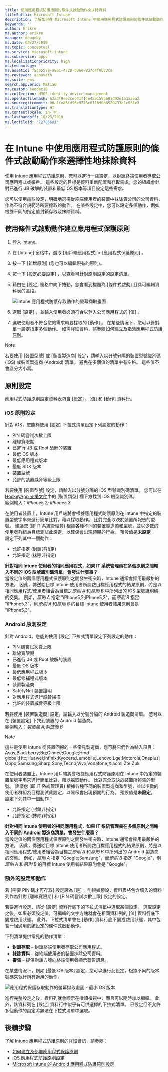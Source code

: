 ```yaml
---
title: 使用應用程式防護原則的條件式啟動動作來抹除資料
titleSuffix: Microsoft Intune
description: 了解如何在 Microsoft Intune 中使用應用程式防護原則的條件式啟動動作來選擇性地抹除資料。
keywords: ''
author: Erikre
ms.author: erikre
manager: dougeby
ms.date: 08/27/2019
ms.topic: conceptual
ms.service: microsoft-intune
ms.subservice: apps
ms.localizationpriority: high
ms.technology: ''
ms.assetid: f5ca557e-a8e1-4720-b06e-837c4f0bc3ca
ms.reviewer: aanavath
ms.suite: ems
search.appverid: MET150
ms.custom: seodec18
ms.collection: M365-identity-device-management
ms.openlocfilehash: 62a3f9ee2cec41f14e450158ab8ad02e1a3a2ea2
ms.sourcegitcommit: 06a1fe83fd95c9773c011690e8520733e1c031e3
ms.translationtype: HT
ms.contentlocale: zh-TW
ms.lasthandoff: 10/23/2019
ms.locfileid: "72785681"
---
```

# <a name="selectively-wipe-data-using-app-protection-policy-conditional-launch-actions-in-intune"></a>在 Intune 中使用應用程式防護原則的條件式啟動動作來選擇性地抹除資料

使用 Intune 應用程式防護原則，您可以進行一些設定，以封鎖終端使用者存取公司應用程式或帳戶。 這些設定的目標是資料重新配置和存取需求，您的組織會針對已進行 JB 破解的裝置和最低 OS 版本等項目設定這些需求。
 
您可以使用這些設定，明確地選擇從終端使用者的裝置中抹除貴公司的公司資料，作為不符合規範時所要採取的動作。 在某些設定中，您可以設定多個動作，例如根據不同的指定值封鎖存取及抹除資料。

## <a name="create-an-app-protection-policy-using-conditional-launch-actions"></a>使用條件式啟動動作建立應用程式保護原則

1. 登入 [Intune](https://go.microsoft.com/fwlink/?linkid=2090973)。
3. 在 [Intune]  窗格中，選取 [用戶端應用程式]   > [應用程式保護原則]  。
4. 按一下 [新增原則]  (您也可以編輯現有的原則)。 
5. 按一下 [設定必要設定]  ，以查看可針對原則設定的設定清單。 
6. 藉由在 [設定] 窗格中向下捲動，您會看到標題為 [條件式啟動]  且具可編輯資料表的區段。

    ![Intune 應用程式防護存取動作的螢幕擷取畫面](./media/app-protection-policies-access-actions/apps-selective-wipe-access-actions01.png)

7. 選取 [設定]  ，並輸入使用者必須符合以登入公司應用程式的 [值]  。 
8. 選取使用者不符合您的需求時要採取的 [動作]  。 在某些情況下，您可以針對單一設定指定多個動作。 如需詳細資料，請參閱[如何建立及指派應用程式防護原則](app-protection-policies.md)。

>[!NOTE]
> 若要使用 [裝置型號] 或 [裝置製造商]  設定，請輸入以分號分隔的裝置型號識別碼 (iOS) 或裝置製造商 (Android) 清單。 避免在多個值的清單中有空格。 這些值不會區分大小寫。 

## <a name="policy-settings"></a>原則設定 

應用程式防護原則設定資料表包含 [設定]  、[值]  和 [動作]  資料行。

### <a name="ios-policy-settings"></a>iOS 原則設定
針對 iOS，您能夠使用 [設定]  下拉式清單設定下列設定的動作：
- PIN 碼嘗試次數上限
- 離線寬限期
- 已進行 JB 或 Root 破解的裝置
- 最低 OS 版本
- 最低應用程式版本
- 最低 SDK 版本
- 裝置型號
- 允許的裝置威脅等級上限

若要使用 [裝置型號]  設定，請輸入以分號分隔的 iOS 型號識別碼清單。 您可以在 [HockeyApp 支援文件](https://support.hockeyapp.net/kb/client-integration-ios-mac-os-x-tvos/ios-device-types)中的 [裝置類型] 欄下方找到 iOS 機型識別碼。<br>
範例輸入：*iPhone5,2; iPhone5,3*

在使用者裝置上，Intune 用戶端將會根據應用程式防護原則在 Intune 中指定的裝置型號字串來進行簡單比對，藉以採取動作。 比對完全取決於裝置所報告的型號。 建議您 (即 IT 系統管理員) 根據各種不同的裝置製造商和型號，並以少數的使用者群組為目標測試此設定，以確保會出現預期的行為。 預設值是**未設定**。<br>
設定下列其中一個動作： 
- 允許指定 (封鎖非指定)
- 允許指定 (抹除非指定)

**針對相同 Intune 使用者的相同應用程式，如果 IT 系統管理員在多個原則之間輸入不同的 iOS 型號識別碼清單，會發生什麼事？**<br>
當設定值的兩個應用程式保護原則之間發生衝突時，Intune 通常會採用最嚴格的方法。 因此，傳送給目標 Intune 使用者所開啟目標應用程式的結果原則，將是以相同應用程式/使用者組合為目標之*原則 A* 和*原則 B* 中所列出的 iOS 型號識別碼的交集。 例如，*原則 A* 指定 "iPhone5,2;iPhone5,3"，而*原則 B* 指定 "iPhone5,3"，則*原則 A* 和*原則 B* 的目標 Intune 使用者結果原則會是 "iPhone5,3"。 

### <a name="android-policy-settings"></a>Android 原則設定

針對 Android，您能夠使用 [設定]  下拉式清單設定下列設定的動作：
- PIN 碼嘗試次數上限
- 離線寬限期
- 已進行 JB 或 Root 破解的裝置
- 最低 OS 版本
- 最低應用程式版本
- 最低修補程式版本
- 裝置製造商
- SafetyNet 裝置證明
- 對應用程式進行威脅掃描
- 允許的裝置威脅等級上限

若要使用 [裝置製造商]  設定，請輸入以分號分隔的 Android 製造商清單。 您可以在 [裝置設定] 下找到裝置的 Android 製造商。<br>
範例輸入：*製造商 A;製造商 B* 

>[!NOTE]
> 這些是使用 Intune 從裝置回報的一些常見製造商，您可將它們作為輸入項目：Asus;Blackberry;Bq;Gionee;Google;Hmd global;Htc;Huawei;Infinix;Kyocera;Lemobile;Lenovo;Lge;Motorola;Oneplus;Oppo;Samsung;Sharp;Sony;Tecno;Vivo;Vodafone;Xiaomi;Zte;Zuk

在使用者裝置上，Intune 用戶端將會根據應用程式防護原則在 Intune 中指定的裝置型號字串來進行簡單比對，藉以採取動作。 比對完全取決於裝置所報告的型號。 建議您 (即 IT 系統管理員) 根據各種不同的裝置製造商和型號，並以少數的使用者群組為目標測試此設定，以確保會出現預期的行為。 預設值是**未設定**。<br>
設定下列其中一個動作： 
- 允許指定 (封鎖非指定)
- 允許指定 (抹除非指定)

**針對相同 Intune 使用者的相同應用程式，如果 IT 系統管理員在多個原則之間輸入不同的 Android 製造商清單，會發生什麼事？**<br>
當設定值的兩個應用程式保護原則之間發生衝突時，Intune 通常會採用最嚴格的方法。 因此，傳送給目標 Intune 使用者所開啟目標應用程式的結果原則，將是以相同應用程式/使用者組合為目標之*原則 A* 和*原則 B* 中所列出的 Android 製造商的交集。 例如，*原則 A* 指定 "Google;Samsung"，而*原則 B* 指定 "Google"，則*原則 A* 和*原則 B* 的目標 Intune 使用者結果原則會是 "Google"。 

### <a name="additional-settings-and-actions"></a>額外的設定和動作 

若 [需要 PIN 碼才可存取]  設定設為 [是]  ，則根據預設，資料表將包含填入的資料列作為針對 [離線寬限期]  和 [PIN 碼嘗試次數上限]  設定的設定。
 
若要進行設定，請從 [設定]  資料行底下的下拉式清單中選取某個設定。 選取設定之後，如果必須設定值，可編輯的文字方塊就會在相同資料列的 [值]  資料行底下變成啟用狀態。 此外，下拉式清單會在 [動作]  資料行底下變成啟用狀態，其中包含一組適用於該設定的條件式啟動動作。 

下列清單提供常見的動作清單：
- **封鎖存取** – 封鎖終端使用者存取公司應用程式。
- **抹除資料** – 從終端使用者的裝置抹除公司資料。
- **警告** – 提供對話方塊向終端使用者顯示警告訊息。

在某些情況下，例如 [最低 OS 版本]  設定，您可以進行此設定，根據不同的版本號碼來執行所有適用的動作。 

![應用程式保護存取動作的螢幕擷取畫面 - 最小 OS 版本](./media/app-protection-policies-access-actions/apps-selective-wipe-access-actions05.png)

進行完整設定之後，資料列就會顯示在唯讀檢視中，而且可以隨時加以編輯。 此外，該資料列在 [設定]  資料行中似乎有可供選擇的下拉式清單。 已設定但不允許多個動作的設定將無法在下拉式清單中選取。

## <a name="next-steps"></a>後續步驟

了解 Intune 應用程式防護原則的詳細資訊，請參閱：
- [如何建立及部署應用程式保護原則](app-protection-policies.md)
- [iOS 應用程式防護原則設定](app-protection-policy-settings-ios.md)
- [Microsoft Intune 的 Android 應用程式防護原則設定](app-protection-policy-settings-android.md) 
